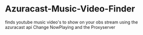 # Azuracast-Music-Video-Finder
finds youtube music video's to show on your obs stream using the azuracast api
Change NowPlaying and the Proxyserver
